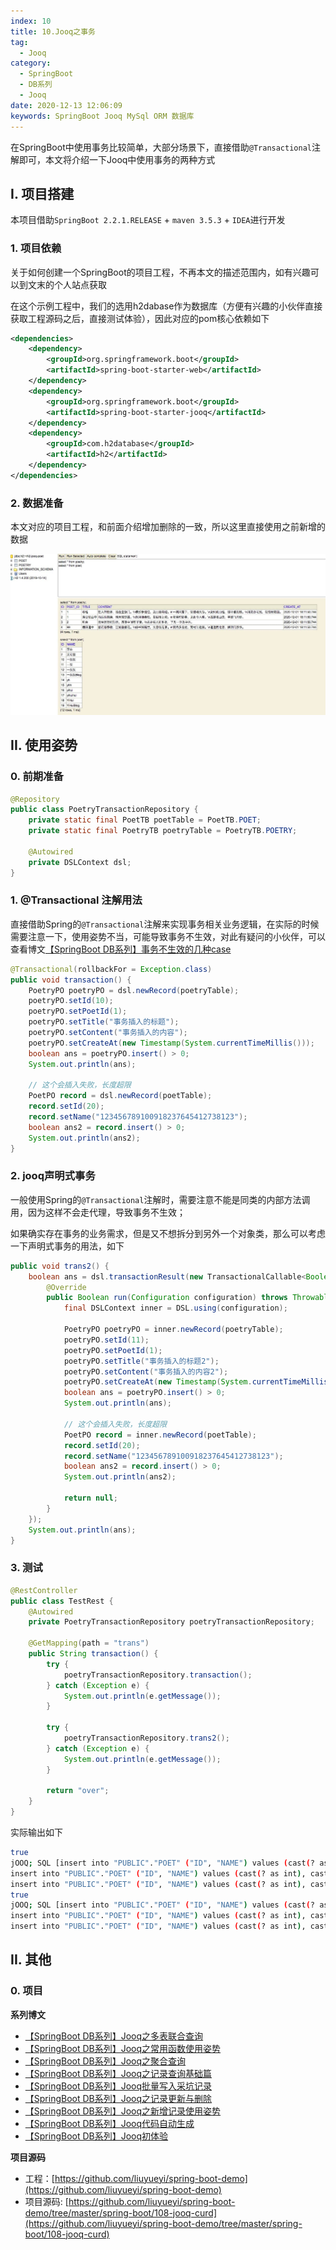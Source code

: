 ```yaml
---
index: 10
title: 10.Jooq之事务
tag: 
  - Jooq
category: 
  - SpringBoot
  - DB系列
  - Jooq
date: 2020-12-13 12:06:09
keywords: SpringBoot Jooq MySql ORM 数据库
---
```


在SpringBoot中使用事务比较简单，大部分场景下，直接借助`@Transactional`注解即可，本文将介绍一下Jooq中使用事务的两种方式

<!-- more -->

## I. 项目搭建

本项目借助`SpringBoot 2.2.1.RELEASE` + `maven 3.5.3` + `IDEA`进行开发

### 1. 项目依赖

关于如何创建一个SpringBoot的项目工程，不再本文的描述范围内，如有兴趣可以到文末的个人站点获取

在这个示例工程中，我们的选用h2dabase作为数据库（方便有兴趣的小伙伴直接获取工程源码之后，直接测试体验），因此对应的pom核心依赖如下

```xml
<dependencies>
    <dependency>
        <groupId>org.springframework.boot</groupId>
        <artifactId>spring-boot-starter-web</artifactId>
    </dependency>
    <dependency>
        <groupId>org.springframework.boot</groupId>
        <artifactId>spring-boot-starter-jooq</artifactId>
    </dependency>
    <dependency>
        <groupId>com.h2database</groupId>
        <artifactId>h2</artifactId>
    </dependency>
</dependencies>
```

### 2. 数据准备

本文对应的项目工程，和前面介绍增加删除的一致，所以这里直接使用之前新增的数据

![](/imgs/201213/00.jpg)

## II. 使用姿势

### 0. 前期准备

```java
@Repository
public class PoetryTransactionRepository {
    private static final PoetTB poetTable = PoetTB.POET;
    private static final PoetryTB poetryTable = PoetryTB.POETRY;

    @Autowired
    private DSLContext dsl;
}
```

### 1. @Transactional 注解用法

直接借助Spring的`@Transactional`注解来实现事务相关业务逻辑，在实际的时候需要注意一下，使用姿势不当，可能导致事务不生效，对此有疑问的小伙伴，可以查看博文[【SpringBoot DB系列】事务不生效的几种case](https://spring.hhui.top/spring-blog/2020/02/03/200203-SpringBoot%E7%B3%BB%E5%88%97%E6%95%99%E7%A8%8B%E4%B9%8B%E4%BA%8B%E5%8A%A1%E4%B8%8D%E7%94%9F%E6%95%88%E7%9A%84%E5%87%A0%E7%A7%8Dcase/)

```java
@Transactional(rollbackFor = Exception.class)
public void transaction() {
    PoetryPO poetryPO = dsl.newRecord(poetryTable);
    poetryPO.setId(10);
    poetryPO.setPoetId(1);
    poetryPO.setTitle("事务插入的标题");
    poetryPO.setContent("事务插入的内容");
    poetryPO.setCreateAt(new Timestamp(System.currentTimeMillis()));
    boolean ans = poetryPO.insert() > 0;
    System.out.println(ans);

    // 这个会插入失败，长度超限
    PoetPO record = dsl.newRecord(poetTable);
    record.setId(20);
    record.setName("123456789100918237645412738123");
    boolean ans2 = record.insert() > 0;
    System.out.println(ans2);
}
```

### 2. jooq声明式事务

一般使用Spring的`@Transactional`注解时，需要注意不能是同类的内部方法调用，因为这样不会走代理，导致事务不生效；

如果确实存在事务的业务需求，但是又不想拆分到另外一个对象类，那么可以考虑一下声明式事务的用法，如下

```java
public void trans2() {
    boolean ans = dsl.transactionResult(new TransactionalCallable<Boolean>() {
        @Override
        public Boolean run(Configuration configuration) throws Throwable {
            final DSLContext inner = DSL.using(configuration);

            PoetryPO poetryPO = inner.newRecord(poetryTable);
            poetryPO.setId(11);
            poetryPO.setPoetId(1);
            poetryPO.setTitle("事务插入的标题2");
            poetryPO.setContent("事务插入的内容2");
            poetryPO.setCreateAt(new Timestamp(System.currentTimeMillis()));
            boolean ans = poetryPO.insert() > 0;
            System.out.println(ans);

            // 这个会插入失败，长度超限
            PoetPO record = inner.newRecord(poetTable);
            record.setId(20);
            record.setName("123456789100918237645412738123");
            boolean ans2 = record.insert() > 0;
            System.out.println(ans2);

            return null;
        }
    });
    System.out.println(ans);
}
```

### 3. 测试

```java
@RestController
public class TestRest {
    @Autowired
    private PoetryTransactionRepository poetryTransactionRepository;

    @GetMapping(path = "trans")
    public String transaction() {
        try {
            poetryTransactionRepository.transaction();
        } catch (Exception e) {
            System.out.println(e.getMessage());
        }
    
        try {
            poetryTransactionRepository.trans2();
        } catch (Exception e) {
            System.out.println(e.getMessage());
        }
    
        return "over";
    }
}
```

实际输出如下

```bash
true
jOOQ; SQL [insert into "PUBLIC"."POET" ("ID", "NAME") values (cast(? as int), cast(? as varchar))]; Value too long for column "NAME VARCHAR(20)": "'123456789100918237645412738123' (30)"; SQL statement:
insert into "PUBLIC"."POET" ("ID", "NAME") values (cast(? as int), cast(? as varchar)) [22001-200]; nested exception is org.h2.jdbc.JdbcSQLDataException: Value too long for column "NAME VARCHAR(20)": "'123456789100918237645412738123' (30)"; SQL statement:
insert into "PUBLIC"."POET" ("ID", "NAME") values (cast(? as int), cast(? as varchar)) [22001-200]
true
jOOQ; SQL [insert into "PUBLIC"."POET" ("ID", "NAME") values (cast(? as int), cast(? as varchar))]; Value too long for column "NAME VARCHAR(20)": "'123456789100918237645412738123' (30)"; SQL statement:
insert into "PUBLIC"."POET" ("ID", "NAME") values (cast(? as int), cast(? as varchar)) [22001-200]; nested exception is org.h2.jdbc.JdbcSQLDataException: Value too long for column "NAME VARCHAR(20)": "'123456789100918237645412738123' (30)"; SQL statement:
insert into "PUBLIC"."POET" ("ID", "NAME") values (cast(? as int), cast(? as varchar)) [22001-200]
```


## II. 其他

### 0. 项目

**系列博文**

- [【SpringBoot DB系列】Jooq之多表联合查询](https://spring.hhui.top/spring-blog/2020/12/11/201211-SpringBoot%E7%B3%BB%E5%88%97Jooq%E4%B9%8B%E5%A4%9A%E8%A1%A8%E8%81%94%E5%90%88%E6%9F%A5%E8%AF%A2/)
- [【SpringBoot DB系列】Jooq之常用函数使用姿势](https://spring.hhui.top/spring-blog/2020/12/10/201210-SpringBoot%E7%B3%BB%E5%88%97Jooq%E4%B9%8B%E5%B8%B8%E7%94%A8%E5%87%BD%E6%95%B0%E4%BD%BF%E7%94%A8%E5%A7%BF%E5%8A%BF/)
- [【SpringBoot DB系列】Jooq之聚合查询](https://spring.hhui.top/spring-blog/2020/12/05/201204-SpringBoot%E7%B3%BB%E5%88%97Jooq%E4%B9%8B%E8%81%9A%E5%90%88%E6%9F%A5%E8%AF%A2/)
- [【SpringBoot DB系列】Jooq之记录查询基础篇](https://spring.hhui.top/spring-blog/2020/12/03/201203-SpringBoot%E7%B3%BB%E5%88%97Jooq%E4%B9%8B%E8%AE%B0%E5%BD%95%E6%9F%A5%E8%AF%A2%E5%9F%BA%E7%A1%80%E7%AF%87/)
- [【SpringBoot DB系列】Jooq批量写入采坑记录](https://spring.hhui.top/spring-blog/2020/12/02/201202-SpingBoot%E7%B3%BB%E5%88%97Jooq%E6%89%B9%E9%87%8F%E5%86%99%E5%85%A5%E9%87%87%E5%9D%91%E8%AE%B0%E5%BD%95/)
- [【SpringBoot DB系列】Jooq之记录更新与删除](https://spring.hhui.top/spring-blog/2020/09/30/200930-SpringBoot%E7%B3%BB%E5%88%97Jooq%E4%B9%8B%E8%AE%B0%E5%BD%95%E6%9B%B4%E6%96%B0%E4%B8%8E%E5%88%A0%E9%99%A4/)
- [【SpringBoot DB系列】Jooq之新增记录使用姿势](http://spring.hhui.top/spring-blog/2020/09/20/200920-SpringBoot%E7%B3%BB%E5%88%97Jooq%E4%B9%8B%E6%96%B0%E5%A2%9E%E8%AE%B0%E5%BD%95%E4%BD%BF%E7%94%A8%E5%A7%BF%E5%8A%BF/)
- [【SpringBoot DB系列】Jooq代码自动生成](http://spring.hhui.top/spring-blog/2020/09/16/200916-SpringBoot%E7%B3%BB%E5%88%97Jooq%E4%BB%A3%E7%A0%81%E8%87%AA%E5%8A%A8%E7%94%9F%E6%88%90/)
- [【SpringBoot DB系列】Jooq初体验](http://spring.hhui.top/spring-blog/2020/09/15/200915-SpringBoot%E7%B3%BB%E5%88%97Jooq%E5%88%9D%E4%BD%93%E9%AA%8C/)


**项目源码**

- 工程：[https://github.com/liuyueyi/spring-boot-demo](https://github.com/liuyueyi/spring-boot-demo)
- 项目源码: [https://github.com/liuyueyi/spring-boot-demo/tree/master/spring-boot/108-jooq-curd](https://github.com/liuyueyi/spring-boot-demo/tree/master/spring-boot/108-jooq-curd)


